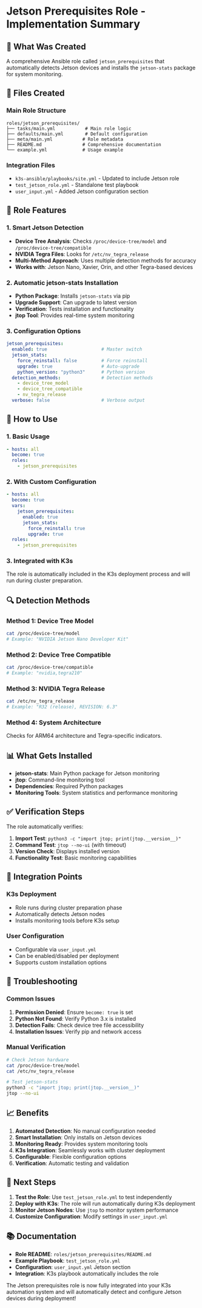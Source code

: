 # Jetson Prerequisites Role - Implementation Summary

## 🎯 **What Was Created**

A comprehensive Ansible role called `jetson_prerequisites` that automatically detects Jetson devices and installs the `jetson-stats` package for system monitoring.

## 📁 **Files Created**

### **Main Role Structure**
```
roles/jetson_prerequisites/
├── tasks/main.yml           # Main role logic
├── defaults/main.yml        # Default configuration
├── meta/main.yml           # Role metadata
├── README.md               # Comprehensive documentation
└── example.yml             # Usage example
```

### **Integration Files**
- `k3s-ansible/playbooks/site.yml` - Updated to include Jetson role
- `test_jetson_role.yml` - Standalone test playbook
- `user_input.yml` - Added Jetson configuration section

## 🔧 **Role Features**

### **1. Smart Jetson Detection**
- **Device Tree Analysis**: Checks `/proc/device-tree/model` and `/proc/device-tree/compatible`
- **NVIDIA Tegra Files**: Looks for `/etc/nv_tegra_release`
- **Multi-Method Approach**: Uses multiple detection methods for accuracy
- **Works with**: Jetson Nano, Xavier, Orin, and other Tegra-based devices

### **2. Automatic jetson-stats Installation**
- **Python Package**: Installs `jetson-stats` via pip
- **Upgrade Support**: Can upgrade to latest version
- **Verification**: Tests installation and functionality
- **jtop Tool**: Provides real-time system monitoring

### **3. Configuration Options**
```yaml
jetson_prerequisites:
  enabled: true                    # Master switch
  jetson_stats:
    force_reinstall: false         # Force reinstall
    upgrade: true                  # Auto-upgrade
    python_version: "python3"      # Python version
  detection_methods:               # Detection methods
    - device_tree_model
    - device_tree_compatible
    - nv_tegra_release
  verbose: false                   # Verbose output
```

## 🚀 **How to Use**

### **1. Basic Usage**
```yaml
- hosts: all
  become: true
  roles:
    - jetson_prerequisites
```

### **2. With Custom Configuration**
```yaml
- hosts: all
  become: true
  vars:
    jetson_prerequisites:
      enabled: true
      jetson_stats:
        force_reinstall: true
        upgrade: true
  roles:
    - jetson_prerequisites
```

### **3. Integrated with K3s**
The role is automatically included in the K3s deployment process and will run during cluster preparation.

## 🔍 **Detection Methods**

### **Method 1: Device Tree Model**
```bash
cat /proc/device-tree/model
# Example: "NVIDIA Jetson Nano Developer Kit"
```

### **Method 2: Device Tree Compatible**
```bash
cat /proc/device-tree/compatible
# Example: "nvidia,tegra210"
```

### **Method 3: NVIDIA Tegra Release**
```bash
cat /etc/nv_tegra_release
# Example: "R32 (release), REVISION: 6.3"
```

### **Method 4: System Architecture**
Checks for ARM64 architecture and Tegra-specific indicators.

## 📊 **What Gets Installed**

- **jetson-stats**: Main Python package for Jetson monitoring
- **jtop**: Command-line monitoring tool
- **Dependencies**: Required Python packages
- **Monitoring Tools**: System statistics and performance monitoring

## ✅ **Verification Steps**

The role automatically verifies:
1. **Import Test**: `python3 -c "import jtop; print(jtop.__version__)"`
2. **Command Test**: `jtop --no-ui` (with timeout)
3. **Version Check**: Displays installed version
4. **Functionality Test**: Basic monitoring capabilities

## 🎯 **Integration Points**

### **K3s Deployment**
- Role runs during cluster preparation phase
- Automatically detects Jetson nodes
- Installs monitoring tools before K3s setup

### **User Configuration**
- Configurable via `user_input.yml`
- Can be enabled/disabled per deployment
- Supports custom installation options

## 🔧 **Troubleshooting**

### **Common Issues**
1. **Permission Denied**: Ensure `become: true` is set
2. **Python Not Found**: Verify Python 3.x is installed
3. **Detection Fails**: Check device tree file accessibility
4. **Installation Issues**: Verify pip and network access

### **Manual Verification**
```bash
# Check Jetson hardware
cat /proc/device-tree/model
cat /etc/nv_tegra_release

# Test jetson-stats
python3 -c "import jtop; print(jtop.__version__)"
jtop --no-ui
```

## 📈 **Benefits**

1. **Automated Detection**: No manual configuration needed
2. **Smart Installation**: Only installs on Jetson devices
3. **Monitoring Ready**: Provides system monitoring tools
4. **K3s Integration**: Seamlessly works with cluster deployment
5. **Configurable**: Flexible configuration options
6. **Verification**: Automatic testing and validation

## 🎉 **Next Steps**

1. **Test the Role**: Use `test_jetson_role.yml` to test independently
2. **Deploy with K3s**: The role will run automatically during K3s deployment
3. **Monitor Jetson Nodes**: Use `jtop` to monitor system performance
4. **Customize Configuration**: Modify settings in `user_input.yml`

## 📚 **Documentation**

- **Role README**: `roles/jetson_prerequisites/README.md`
- **Example Playbook**: `test_jetson_role.yml`
- **Configuration**: `user_input.yml` Jetson section
- **Integration**: K3s playbook automatically includes the role

The Jetson prerequisites role is now fully integrated into your K3s automation system and will automatically detect and configure Jetson devices during deployment!
